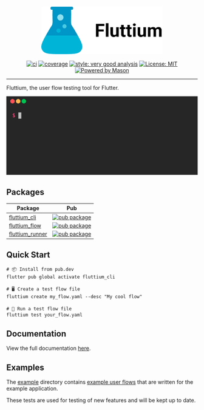 <p align="center">
<img src="https://raw.githubusercontent.com/wolfenrain/fluttium/main/assets/fluttium_full.png" height="125" alt="fluttium logo" />
</p>

<p align="center">
<a href="https://github.com//wolfenrain/fluttium/actions"><img src="https://github.com/wolfenrain/fluttium/actions/workflows/main.yaml/badge.svg" alt="ci"></a>
<a href="https://github.com//wolfenrain/fluttium/actions"><img src="https://raw.githubusercontent.com/wolfenrain/fluttium/main/coverage_badge.svg" alt="coverage"></a>
<a href="https://pub.dev/packages/very_good_analysis"><img src="https://img.shields.io/badge/style-very_good_analysis-B22C89.svg" alt="style: very good analysis"></a>
<a href="https://opensource.org/licenses/MIT"><img src="https://img.shields.io/badge/license-MIT-purple.svg" alt="License: MIT"></a>
<a href="https://github.com/felangel/mason"><img src="https://img.shields.io/endpoint?url=https%3A%2F%2Ftinyurl.com%2Fmason-badge" alt="Powered by Mason"></a>
</p>

---

Fluttium, the user flow testing tool for Flutter.

![Fluttium Demo][fluttium_demo]

## Packages

| Package                                                                                        | Pub                                                                                                       |
| ---------------------------------------------------------------------------------------------- | --------------------------------------------------------------------------------------------------------- |
| [fluttium_cli](https://github.com/wolfenrain/fluttium/tree/main/packages/fluttium_cli)       | [![pub package](https://img.shields.io/pub/v/fluttium_cli.svg)](https://pub.dev/packages/fluttium_cli)    |
| [fluttium_flow](https://github.com/wolfenrain/fluttium/tree/main/packages/fluttium_flow)     | [![pub package](https://img.shields.io/pub/v/fluttium_flow.svg)](https://pub.dev/packages/fluttium_flow)   |
| [fluttium_runner](https://github.com/wolfenrain/fluttium/tree/main/packages/fluttium_runner) | [![pub package](https://img.shields.io/pub/v/fluttium_runner.svg)](https://pub.dev/packages/fluttium_runner) |

## Quick Start

```shell
# 📦 Install from pub.dev
flutter pub global activate fluttium_cli

# 🖥 Create a test flow file
fluttium create my_flow.yaml --desc "My cool flow"

# 🧪 Run a test flow file
fluttium test your_flow.yaml
```

## Documentation

View the full documentation [here](https://fluttium.dev/).

[fluttium_demo]: https://raw.githubusercontent.com/wolfenrain/fluttium/main/docs/static/img/hero.gif

## Examples

The [example](https://github.com/wolfenrain/fluttium/tree/main/example) directory contains 
[example user flows](https://github.com/wolfenrain/fluttium/tree/main/example/flows) that are
written for the example application.

These tests are used for testing of new features and will be kept up to date.